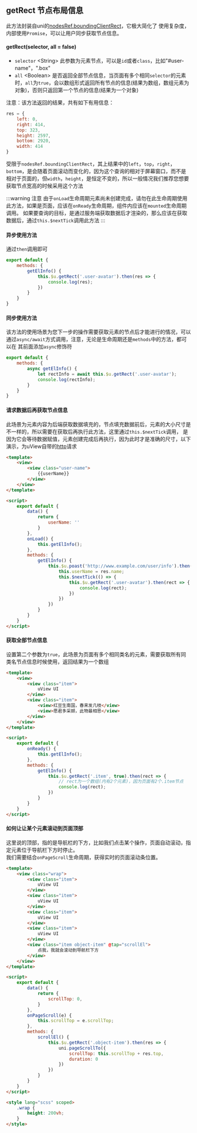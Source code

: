 ## getRect 节点布局信息

此方法封装自uni的[nodesRef.boundingClientRect](https://uniapp.dcloud.io/api/ui/nodes-info?id=nodesrefboundingclientrect)，它极大简化了
使用复杂度，内部使用`Promise`，可以让用户同步获取节点信息。


#### getRect(selector, all = false)

- `selector` <String\> 此参数为元素节点，可以是`id`或者`class`，比如"#user-name"，".box"
- `all` <Boolean\> 是否返回全部节点信息，当页面有多个相同`selector`的元素时，`all`为`true`，会以数组形式返回所有节点的信息(结果为数组，数组元素为对象)，否则只返回第一个节点的信息(结果为一个对象)

注意：该方法返回的结果，共有如下有用信息：

```js
res = {
	left: 0,
	right: 414,
	top: 323,
	height: 2597,
	bottom: 2920,
	width: 414
}
```

受限于`nodesRef.boundingClientRect`，其上结果中的`left`，`top`，`right`，`bottom`，是会随着页面滚动而变化的，因为这个查询的相对于屏幕窗口，而不是
相对于页面的，但`width`，`height`，是恒定不变的，所以一般情况我们推荐您想要获取节点宽高的时候采用这个方法

:::warning 注意
由于`onLoad`生命周期元素尚未创建完成，请勿在此生命周期使用此方法，如果是页面，应该在`onReady`生命周期，组件内应该在`mounted`生命周期调用。
如果要查询的目标，是通过服务端获取数据后才渲染的，那么应该在获取数据后，通过`this.$nextTick`调用此方法
:::

#### 异步使用方法

通过`then`调用即可

```js
export default {
	methods: {
		getElInfo() {
			this.$u.getRect('.user-avatar').then(res => {
				console.log(res);
			})
		}
	}
}
```


#### 同步使用方法

该方法的使用场景为您下一步的操作需要获取元素的节点后才能进行的情况，可以通过`async/await`方式调用，注意，无论是生命周期还是`methods`中的方法，都可以在
其前面添加`async`修饰符

```js
export default {
	methods: {
		async getElInfo() {
			let rectInfo = await this.$u.getRect('.user-avatar');
			console.log(rectInfo);
		}
	}
}
```


#### 请求数据后再获取节点信息

此场景为元素内容为后端获取数据填充的，节点填充数据前后，元素的大小尺寸是不一样的，所以需要在获取后再执行此方法，这里通过`this.$nextTick`调用，
是因为它会等待数据赋值，元素创建完成后再执行，因为此时才是准确的尺寸，以下演示，为uView自带的[http](/js/http.html)请求

```html
<template>
	<view>
		<view class="user-name">
			{{userName}}
		</view>
	</view>
</template>

<script>
	export default {
		data() {
			return {
				userName: ''
			}
		},
		onLoad() {
			this.getElInfo();
		},
		methods: {
			getElInfo() {
				this.$u.poast('http://www.example.com/user/info').then(res => {
					this.userName = res.name;
					this.$nextTick(() => {
						this.$u.getRect('.user-avatar').then(rect => {
							console.log(rect);
						})
					})
				})
			}
		}
	}
</script>
```

#### 获取全部节点信息

设置第二个参数为`true`，此场景为页面有多个相同类名的元素，需要获取所有同类名节点信息时候使用，返回结果为一个数组

```html
<template>
	<view>
		<view class="item">
			uView UI
		</view>
		<view class="item">
			<view>红豆生南国，春来发几枝</view>
			<view>愿君多采撷，此物最相思</view>
		</view>
	</view>
</template>

<script>
	export default {
		onReady() {
			this.getElInfo();
		},
		methods: {
			getElInfo() {
				this.$u.getRect('.item', true).then(rect => {
					// rect为一个数组(内有2个元素)，因为页面有2个.item节点
					console.log(rect);
				})
			}
		}
	}
</script>
```


#### 如何让让某个元素滚动到页面顶部

这里说的顶部，指的是导航栏的下方，比如我们点击某个操作，页面自动滚动，指定元素位于导航栏下方时停止。  
我们需要结合`onPageScroll`生命周期，获得实时的页面滚动条位置。


```html
<template>
	<view class="wrap">
		<view class="item">
			uView UI
		</view>
		<view class="item">
			uView UI
		</view>
		<view class="item">
			uView UI
		</view>
		<view class="item">
			uView UI
		</view>
		<view class="item object-item" @tap="scrollEl">
			点我，我就会滚动到导航栏下方
		</view>
	</view>
</template>

<script>
	export default {
		data() {
			return {
				scrollTop: 0,
			}
		},
		onPageScroll(e) {
			this.scrollTop = e.scrollTop;
		},
		methods: {
			scrollEl() {
				this.$u.getRect('.object-item').then(res => {
					uni.pageScrollTo({
						scrollTop: this.scrollTop + res.top,
						duration: 0
					})
				})
			}
		}
	}
</script>

<style lang="scss" scoped>
	.wrap {
		height: 200vh;
	}
</style>
```